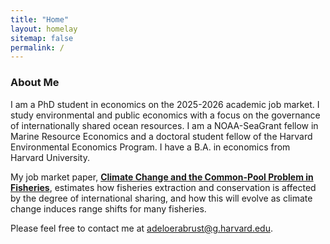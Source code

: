 ```yaml
---
title: "Home"
layout: homelay
sitemap: false
permalink: /
---
```


### About Me

I am a PhD student in economics on the 2025-2026 academic job market. I study environmental and public economics with a focus on the governance of internationally shared ocean resources. I am a NOAA-SeaGrant fellow in Marine Resource Economics and a doctoral student fellow of the Harvard Environmental Economics Program. I have a B.A. in economics from Harvard University.

My job market paper, <a href="{{ site.url }}{{ site.baseurl }}/papers/JMP.pdf">**Climate Change and the Common-Pool Problem in Fisheries**</a>, estimates how fisheries extraction and conservation is affected by the degree of international sharing, and how this will evolve as climate change induces range shifts for many fisheries.

Please feel free to contact me at <a href="mailto:adeloerabrust@g.harvard.edu" target="_blank">adeloerabrust@g.harvard.edu</a>.
